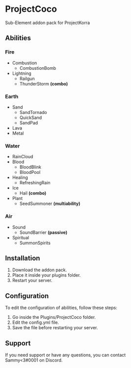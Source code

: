 # ProjectCoco
Sub-Element addon pack for ProjectKorra

## Abilities
### Fire
- Combustion
    - CombustionBomb
- Lightning
    - Railgun
    - ThunderStorm **(combo)**

### Earth
- Sand
    - SandTornado
    - QuickSand
    - SandPad
- Lava
- Metal

### Water
- RainCloud
- Blood
    - BloodBlink
    - BloodPool
- Healing
    - RefreshingRain
- Ice
    - Hail **(combo)**
- Plant
    - SeedSummoner **(multiability)**
    
### Air
- Sound
   - SoundBarrier **(passive)**
- Spiritual
   - SummonSpirits


## Installation
1. Download the addon pack.
2. Place it inside your plugins folder.
3. Restart your server.

## Configuration
To edit the configuration of abilities, follow these steps:
1. Go inside the Plugins/ProjectCoco folder.
2. Edit the config.yml file.
3. Save the file before restarting your server.

## Support
If you need support or have any questions, you can contact Sammy<3#0001 on Discord.
